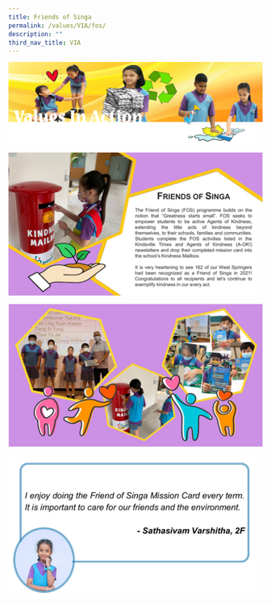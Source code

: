 ```yaml
---
title: Friends of Singa
permalink: /values/VIA/fos/
description: ""
third_nav_title: VIA
---
```

![](/images/Valuesbanner.png)

![](/images/VIA%20key%20programmes/FOS1.png)

![](/images/VIA%20key%20programmes/FOS2.png)

![](/images/VIA%20key%20programmes/FOS3.jpg)